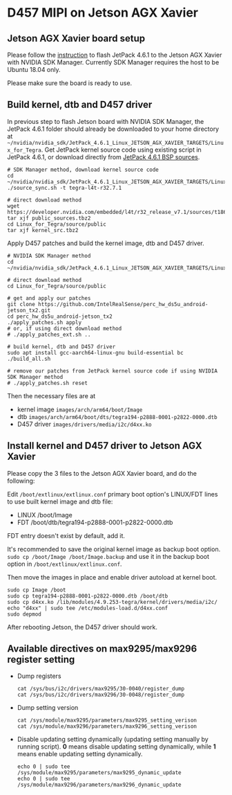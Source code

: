 # D457 MIPI on Jetson AGX Xavier

## Jetson AGX Xavier board setup

Please follow the [instruction](https://docs.nvidia.com/sdk-manager/install-with-sdkm-jetson/index.html) to flash JetPack 4.6.1 to the Jetson AGX Xavier with NVIDIA SDK Manager. Currently SDK Manager requires the host to be Ubuntu 18.04 only.

Please make sure the board is ready to use.

## Build kernel, dtb and D457 driver

In previous step to flash Jetson board with NVIDIA SDK Manager, the JetPack 4.6.1 folder should already be downloaded to your home directory at `~/nvidia/nvidia_sdk/JetPack_4.6.1_Linux_JETSON_AGX_XAVIER_TARGETS/Linux_for_Tegra`. Get JetPack kernel source code using existing script in JetPack 4.6.1, or download directly from [JetPack 4.6.1 BSP sources](https://developer.nvidia.com/embedded/l4t/r32_release_v7.1/sources/t186/public_sources.tbz2).

```
# SDK Manager method, download kernel source code
cd ~/nvidia/nvidia_sdk/JetPack_4.6.1_Linux_JETSON_AGX_XAVIER_TARGETS/Linux_for_Tegra
./source_sync.sh -t tegra-l4t-r32.7.1

# direct download method
wget https://developer.nvidia.com/embedded/l4t/r32_release_v7.1/sources/t186/public_sources.tbz2
tar xjf public_sources.tbz2
cd Linux_for_Tegra/source/public
tar xjf kernel_src.tbz2
```

Apply D457 patches and build the kernel image, dtb and D457 driver.

```
# NVIDIA SDK Manager method
cd ~/nvidia/nvidia_sdk/JetPack_4.6.1_Linux_JETSON_AGX_XAVIER_TARGETS/Linux_for_Tegra/sources

# direct download method
cd Linux_for_Tegra/source/public

# get and apply our patches
git clone https://github.com/IntelRealSense/perc_hw_ds5u_android-jetson_tx2.git
cd perc_hw_ds5u_android-jetson_tx2
./apply_patches.sh apply
# or, if using direct download method
# ./apply_patches_ext.sh ..

# build kernel, dtb and D457 driver
sudo apt install gcc-aarch64-linux-gnu build-essential bc
./build_all.sh

# remove our patches from JetPack kernel source code if using NVIDIA SDK Manager method
# ./apply_patches.sh reset
```

Then the necessary files are at
- kernel image `images/arch/arm64/boot/Image`
- dtb `images/arch/arm64/boot/dts/tegra194-p2888-0001-p2822-0000.dtb`
- D457 driver `images/drivers/media/i2c/d4xx.ko`

## Install kernel and D457 driver to Jetson AGX Xavier

Please copy the 3 files to the Jetson AGX Xavier board, and do the following:

Edit `/boot/extlinux/extlinux.conf` primary boot option's LINUX/FDT lines to use built kernel image and dtb file:

- LINUX /boot/Image
- FDT /boot/dtb/tegra194-p2888-0001-p2822-0000.dtb

FDT entry doesn't exist by default, add it.

It's recommended to save the original kernel image as backup boot option. `sudo cp /boot/Image /boot/Image.backup` and use it in the backup boot option in `/boot/extlinux/extlinux.conf`.

Then move the images in place and enable driver autoload at kernel boot.

```
sudo cp Image /boot
sudo cp tegra194-p2888-0001-p2822-0000.dtb /boot/dtb
sudo cp d4xx.ko /lib/modules/4.9.253-tegra/kernel/drivers/media/i2c/
echo "d4xx" | sudo tee /etc/modules-load.d/d4xx.conf
sudo depmod
```

After rebooting Jetson, the D457 driver should work.

## Available directives on max9295/max9296 register setting
- Dump registers
    ```
    cat /sys/bus/i2c/drivers/max9295/30-0040/register_dump
    cat /sys/bus/i2c/drivers/max9296/30-0048/register_dump
    ```
- Dump setting version
    ```
    cat /sys/module/max9295/parameters/max9295_setting_verison
    cat /sys/module/max9296/parameters/max9296_setting_verison
   ```

- Disable updating setting dynamically (updating setting manually by running script).
  **0** means disable updating setting dynamically, while **1** means enable updating setting dynamically.
    ```
    echo 0 | sudo tee /sys/module/max9295/parameters/max9295_dynamic_update
    echo 0 | sudo tee /sys/module/max9296/parameters/max9296_dynamic_update
    ```
